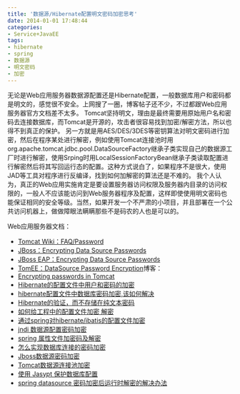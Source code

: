 ```yaml
---
title: '数据源/Hibernate配置明文密码加密思考'
date: 2014-01-01 17:48:44
categories: 
- Service+JavaEE
tags: 
- hibernate
- spring
- 数据源
- 明文密码
- 加密
---
```

无论是Web应用服务器数据源配置还是Hibernate配置，一般数据库用户和密码都是明文的，感觉很不安全。上网搜了一圈，博客帖子还不少，不过都跟Web应用服务器官方文档差不太多。
Tomcat坚持明文，理由是最终需要用原始用户名和密码去连接数据库，而Tomcat是开源的，攻击者很容易找到加密/解密方法，所以也得不到真正的保护。
另一方就是用AES/DES/3DES等密钥算法对明文密码进行加密，然后在程序某处进行解密，例如使用Tomcat连接池时用org.apache.tomcat.jdbc.pool.DataSourceFactory继承子类实现自己的数据源工厂时进行解密，使用Srping时用LocalSessionFactoryBean继承子类读取配置进行解密然后将其写回运行态的配置。这种方式说白了，如果程序不是很大，使用JAD等工具对程序进行反编译，找到如何加解密的算法还是不难的。
我个人认为，真正的Web应用实施肯定是要设置服务器访问权限及服务器内目录的访问权限的，一般人不应该能访问到Web服务器程序及配置，这样即使使用明文密码也能保证相同的安全等级。当然，如果开发一个不严肃的小项目，并且部署在一个公共访问机器上，做做障眼法瞒瞒那些不是码农的人也是可以的。

Web应用服务器文档：
- [Tomcat Wiki：FAQ/Password](http://wiki.apache.org/tomcat/FAQ/Password)
- [ JBoss：Encrypting Data Source Passwords](http://docs.jboss.org/jbosssecurity/docs/6.0/security_guide/html/Encrypting_Data_Source_Passwords.html)
- [ JBoss EAP：Encrypting Data Source Passwords](https://access.redhat.com/documentation/en-US/JBoss_Enterprise_Application_Platform/5/html/Security_Guide/Encrypting_Data_Source_Passwords.html)
- [TomEE：DataSource Password Encryption](http://tomee.apache.org/datasource-password-encryption.html)博客：
- [Encrypting passwords in Tomcat](http://www.jdev.it/encrypting-passwords-in-tomcat/)
- [Hibernate的配置文件中用户和密码的加密](http://hi.baidu.com/xhz12345/item/9f7996fe527d2e743c198b64)
- [hibernate配置文件中数据库密码加密,该如何解决](http://www.myexception.cn/j2ee/1715.html)
- [ Hibernate的验证，而不存储在纯文本密码](http://www.freeshow.net.cn/questions/b2a209d546066bf76d81383e41e4223793380de145a138aff0d12744e8cf3801/)
- [如何给工程中的配置文件加密 解密](http://www.iteye.com/topic/70663)
- [通过spring对hibernate/ibatis的配置文件加密](http://magintursh.blog.51cto.com/1502203/559355)
- [jndi 数据源配置密码加密](http://www.xuebuyuan.com/1141874.html)
- [spring 属性文件加密码及解密](http://www.blogjava.net/hwpok/archive/2010/07/19/326537.html)
- [怎么实现数据库连接的密码加密](http://2.soadmin.com/shujuku/database/292591.htm)
- [Jboss数据源密码加密](http://www.fengfly.com/plus/view-169050-1.html)
- [Tomcat数据源连接池加密](http://my.oschina.net/cimu/blog/164757)
- [使用 Jasypt 保护数据库配置](http://www.cnblogs.com/javalouvre/p/3746397.html)
- [spring datasource 密码加密后运行时解密的解决办法](http://www.yihaomen.com/article/java/420.htm)